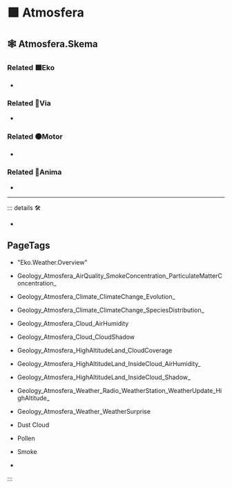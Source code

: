 # 🟩  <ekos>Atmosfera</ekos>

## 🕸 Atmosfera.Skema

### Related 🟩<ekos>Eko</ekos>

-

### Related 🔻<via>Via</via>

-

### Related 🟠<motor>Motor</motor>

-

### Related 💜<anima>Anima</anima>

-

---

<!-- =================================================== -->
<!-- =================================================== -->
<!-- =================================================== -->
<!-- =================================================== -->
<!-- =================================================== -->
::: details 🛠

-

<h2>PageTags</h2>

- "Eko.Weather.Overview"
- Geology_Atmosfera_AirQuality_SmokeConcentration_ParticulateMatterConcentration_
- Geology_Atmosfera_Climate_ClimateChange_Evolution_
- Geology_Atmosfera_Climate_ClimateChange_SpeciesDistribution_
- Geology_Atmosfera_Cloud_AirHumidity
- Geology_Atmosfera_Cloud_CloudShadow
- Geology_Atmosfera_HighAltitudeLand_CloudCoverage
- Geology_Atmosfera_HighAltitudeLand_InsideCloud_AirHumidity_
- Geology_Atmosfera_HighAltitudeLand_InsideCloud_Shadow_
- Geology_Atmosfera_Weather_Radio_WeatherStation_WeatherUpdate_HighAltitude_
- Geology_Atmosfera_Weather_WeatherSurprise
- Dust Cloud

- Pollen

- Smoke

-

:::
